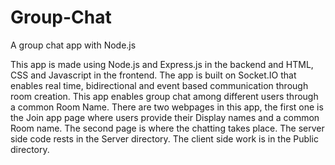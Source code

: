# Group-Chat
A group chat app with Node.js

This app is made using Node.js and Express.js in the backend and HTML, CSS and Javascript in the frontend.
The app is built on Socket.IO that enables real time, bidirectional and event based communication through room creation.
This app enables group chat among different users through a common Room Name. 
There are two webpages in this app, the first one is the Join app page where users provide their Display names and a common Room name.
The second page is where the chatting takes place.
The server side code rests in the Server directory.
The client side work is in the Public directory.

